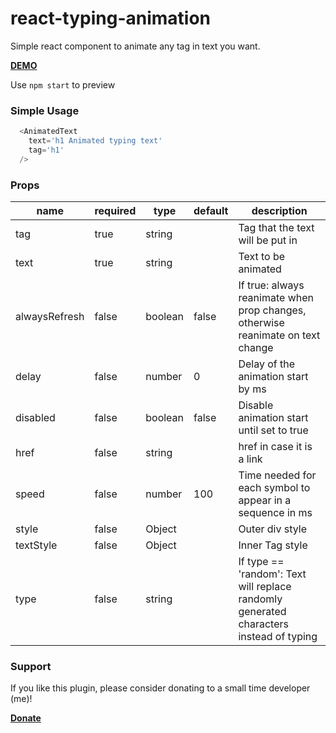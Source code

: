 # react-typing-animation
Simple react component to animate any tag in text you want.

**[DEMO](https://website-ee18e.firebaseapp.com/lab/react-typing-animated)**

Use `npm start` to preview

### Simple Usage
```javascript
  <AnimatedText
    text='h1 Animated typing text'
    tag='h1'
  />
```

### Props
name|required|type|default|description
----|--------|----|-------|-----------
tag|true|string||Tag that the text will be put in
text|true|string||Text to be animated
alwaysRefresh|false|boolean|false|If true: always reanimate when prop changes, otherwise reanimate on text change
delay|false|number|0|Delay of the animation start by ms
disabled|false|boolean|false|Disable animation start until set to true
href|false|string||href in case it is a link
speed|false|number|100|Time needed for each symbol to appear in a sequence in ms
style|false|Object||Outer div style
textStyle|false|Object||Inner Tag style
type|false|string||If type == 'random': Text will replace randomly generated characters instead of typing


### Support
If you like this plugin, please consider donating to a small time developer (me)!

**[Donate](https://www.paypal.com/cgi-bin/webscr?cmd=_s-xclick&hosted_button_id=QX3XJ942LDLMQ&source=url)**
